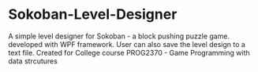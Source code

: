 # Sokoban-Level-Designer
A simple level designer for Sokoban - a block pushing puzzle game. developed with WPF framework. User can also save the level design to a text file. Created for College course PROG2370 - Game Programming with data strcutures

